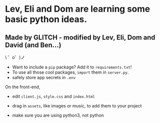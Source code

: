 Lev, Eli and Dom are learning some basic python ideas.
============================


Made by GLITCH - modified by Lev, Eli, Dom and David (and Ben...)
-----------------

\ ゜o゜)ノ


 - Want to include a `pip` package? Add it to `requirements.txt`!
 - To use all those cool packages, `import` them in `server.py`.
- safely store app secrets in `.env`

On the front-end,
- edit `client.js`, `style.css` and `index.html`
- drag in `assets`, like images or music, to add them to your project

- make sure you are using python3, not python
